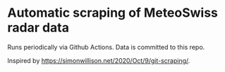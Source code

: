 # Automatic scraping of MeteoSwiss radar data

Runs periodically via Github Actions.
Data is committed to this repo.

Inspired by https://simonwillison.net/2020/Oct/9/git-scraping/.
